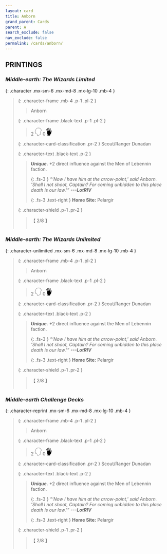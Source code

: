 ```yaml
---
layout: card
title: Anborn
grand_parent: Cards
parent: A
search_exclude: false
nav_exclude: false
permalink: /cards/anborn/
---
```


## PRINTINGS


### _Middle-earth: The Wizards Limited_

{: .character .mx-sm-6 .mx-md-8 .mx-lg-10 .mb-4 }
> {: .character-frame .mb-4 .p-1 .pl-2 }
> > <div class="card-mp"></div>
> > <div class="character-card-name">Anborn</div>
>
> {: .character-frame .black-text .p-1 .pl-2 }
> > 2 ![](/assets/images/mind.svg) 0![](/assets/images/di.svg)
>
> {: .character-card-classification .pr-2 }
> Scout/Ranger Dunadan
>
> {: .character-text .black-text .p-2 }
> > _**Unique.**_ +2 direct influence against the Men of Lebennin faction. 
> > 
> > {: .fs-3 } 
> > _“‘Now I have him at the arrow-point,' said Anborn. 'Shall I not shoot, Captain? For coming unbidden to this place death is our law.’”_ ***---&#65279;LotRIV***  
> > 
> > {: .fs-3 .text-right } 
> > **Home Site:** Pelargir 
>
> {: .character-shield .p-1 .pr-2 }
> > <div class="card-shield">【 2/8 】</div>
> > <div class="card-corruption">&nbsp;</div>

### _Middle-earth: The Wizards Unlimited_

{: .character-unlimited .mx-sm-6 .mx-md-8 .mx-lg-10 .mb-4 }
> {: .character-frame .mb-4 .p-1 .pl-2 }
> > <div class="card-mp"></div>
> > <div class="character-card-name">Anborn</div>
>
> {: .character-frame .black-text .p-1 .pl-2 }
> > 2 ![](/assets/images/mind.svg) 0![](/assets/images/di.svg)
>
> {: .character-card-classification .pr-2 }
> Scout/Ranger Dunadan
>
> {: .character-text .black-text .p-2 }
> > _**Unique.**_ +2 direct influence against the Men of Lebennin faction. 
> > 
> > {: .fs-3 } 
> > _“‘Now I have him at the arrow-point,' said Anborn. 'Shall I not shoot, Captain? For coming unbidden to this place death is our law.’”_ ***---&#65279;LotRIV***  
> > 
> > {: .fs-3 .text-right } 
> > **Home Site:** Pelargir 
>
> {: .character-shield .p-1 .pr-2 }
> > <div class="card-shield">【 2/8 】</div>
> > <div class="card-corruption">&nbsp;</div>

### _Middle-earth Challenge Decks_

{: .character-reprint .mx-sm-6 .mx-md-8 .mx-lg-10 .mb-4 }
> {: .character-frame .mb-4 .p-1 .pl-2 }
> > <div class="card-mp"></div>
> > <div class="character-card-name">Anborn</div>
>
> {: .character-frame .black-text .p-1 .pl-2 }
> > 2 ![](/assets/images/mind.svg) 0![](/assets/images/di.svg)
>
> {: .character-card-classification .pr-2 }
> Scout/Ranger Dunadan
>
> {: .character-text .black-text .p-2 }
> > _**Unique.**_ +2 direct influence against the Men of Lebennin faction. 
> > 
> > {: .fs-3 } 
> > _“‘Now I have him at the arrow-point,' said Anborn. 'Shall I not shoot, Captain? For coming unbidden to this place death is our law.’”_ ***---&#65279;LotRIV***  
> > 
> > {: .fs-3 .text-right } 
> > **Home Site:** Pelargir 
>
> {: .character-shield .p-1 .pr-2 }
> > <div class="card-shield">【 2/8 】</div>
> > <div class="card-corruption">&nbsp;</div>
